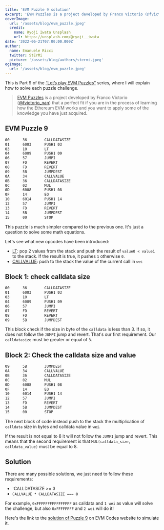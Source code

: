 ```yaml
---
title: 'EVM Puzzle 9 solution'
excerpt: 'EVM Puzzles is a project developed by Franco Victorio (@fvictorio_nan) that is a perfect fit if you are in the process of learning how the Ethereum EVM works, and you want to apply some of the knowledge you have just acquired.'
coverImage:
  url: '/assets/blog/evm_puzzle.jpeg'
  credit:
    name: Ryoji Iwata Unsplash
    url: https://unsplash.com/@ryoji__iwata
date: '2022-06-21T07:00:00.000Z'
author:
  name: Emanuele Ricci
  twitter: StErMi
  picture: '/assets/blog/authors/stermi.jpeg'
ogImage:
  url: '/assets/blog/evm_puzzle.jpeg'
---
```


This is Part 9 of the [“Let’s play EVM Puzzles”](https://stermi.xyz/blog/lets-play-evm-puzzles) series, where I will explain how to solve each puzzle challenge.

> [EVM Puzzles](https://github.com/fvictorio/evm-puzzles) is a project developed by Franco Victorio ([@fvictorio_nan](https://twitter.com/fvictorio_nan)) that a perfect fit if you are in the process of learning how the Ethereum EVM works and you want to apply some of the knowledge you have just acquired.

## EVM Puzzle 9

```bash
00      36        CALLDATASIZE
01      6003      PUSH1 03
03      10        LT
04      6009      PUSH1 09
06      57        JUMPI
07      FD        REVERT
08      FD        REVERT
09      5B        JUMPDEST
0A      34        CALLVALUE
0B      36        CALLDATASIZE
0C      02        MUL
0D      6008      PUSH1 08
0F      14        EQ
10      6014      PUSH1 14
12      57        JUMPI
13      FD        REVERT
14      5B        JUMPDEST
15      00        STOP
```

This puzzle is much simpler compared to the previous one. It's just a question to solve some math equations.

Let's see what new opcodes have been introduced:

- [LT](https://www.evm.codes/#10): pop 2 values from the stack and push the result of `value0 < value1` to the stack. If the result is true, it pushes `1` otherwise `0`.
- [CALLVALUE](https://www.evm.codes/#34): push to the stack the value of the current call in `wei`

## Block 1: check calldata size

```bash
00      36        CALLDATASIZE
01      6003      PUSH1 03
03      10        LT
04      6009      PUSH1 09
06      57        JUMPI
07      FD        REVERT
08      FD        REVERT
09      5B        JUMPDEST
```

This block check if the size in byte of the `calldata` is less than 3. If so, it does not follow the `JUMPI` jump and revert. That's our first requirement. Our `calldatasize` must be greater or equal of `3`.

## Block 2: Check the calldata size and value

```bash
09      5B        JUMPDEST
0A      34        CALLVALUE
0B      36        CALLDATASIZE
0C      02        MUL
0D      6008      PUSH1 08
0F      14        EQ
10      6014      PUSH1 14
12      57        JUMPI
13      FD        REVERT
14      5B        JUMPDEST
15      00        STOP
```

The next block of code instead push to the stack the multiplication of `calldata` size in bytes and calldata value in `wei`.

If the result is not equal to 8 it will not follow the `JUMPI` jump and revert. This means that the second requirement is that `MUL(calldata_size, calldata_value)` must be equal to 8.

## Solution

There are many possible solutions, we just need to follow these requirements:

- `CALLDATASIZE >= 3
- `CALLVALUE * CALLDATASIZE === 8`

For example, `0xFFFFFFFFFFFFFFFF` as calldata and `1 wei` as value will solve the challenge, but also `0xFFFFFFFF` and `2 wei` will do it!

Here's the link to the [solution of Puzzle 9](https://www.evm.codes/playground?callValue=1&unit=Wei&callData=0xFFFFFFFFFFFFFFFF&codeType=Bytecode&code=%2736600310600957FDFD5B343602600814601457FD5B00%27_) on EVM Codes website to simulate it.
